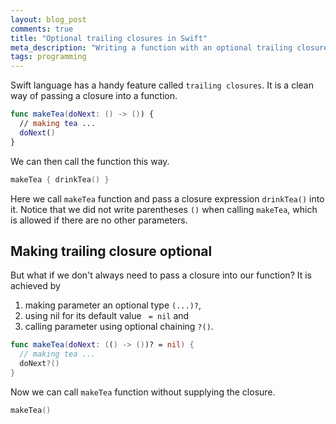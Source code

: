 ```yaml
---
layout: blog_post
comments: true
title: "Optional trailing closures in Swift"
meta_description: "Writing a function with an optional trailing closure in Swift language."
tags: programming
---
```


Swift language has a handy feature called `trailing closures`.
It is a clean way of passing a closure into a function.

```swift
func makeTea(doNext: () -> ()) {
  // making tea ...
  doNext()
}
```

We can then call the function this way.

```swift
makeTea { drinkTea() }
```

Here we call `makeTea` function and pass a closure expression `drinkTea()` into it.
Notice that we did not write parentheses `()` when calling `makeTea`, which
is allowed if there are no other parameters.

## Making trailing closure optional

But what if we don't always need to pass a closure into our function?
It is achieved by

1. making parameter an optional type `(...)?`,
2. using nil for its default value ` = nil` and
3. calling parameter using optional chaining `?()`.

```swift
func makeTea(doNext: (() -> ())? = nil) {
  // making tea ...
  doNext?()
}
```

Now we can call `makeTea` function without supplying the closure.

```swift
makeTea()
```